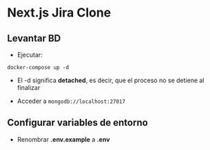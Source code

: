 # Next.js Jira Clone

## Levantar BD

- Ejecutar:

```
docker-compose up -d
```

- El -d significa **detached**, es decir, que el proceso no se detiene al finalizar

* Acceder a `mongodb://localhost:27017`

## Configurar variables de entorno

- Renombrar **.env.example** a **.env**
